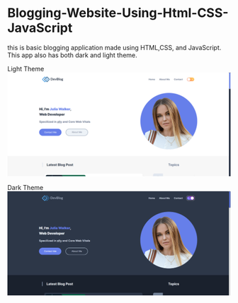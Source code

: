 # Blogging-Website-Using-Html-CSS-JavaScript
this is basic blogging application made using HTML,CSS, and JavaScript. This app also has both dark and light theme.

Light Theme
![alt text](./img/Screenshot%202023-07-19%20132849.png)

Dark Theme
![alt text](./img/Screenshot%202023-07-19%20132924.png)